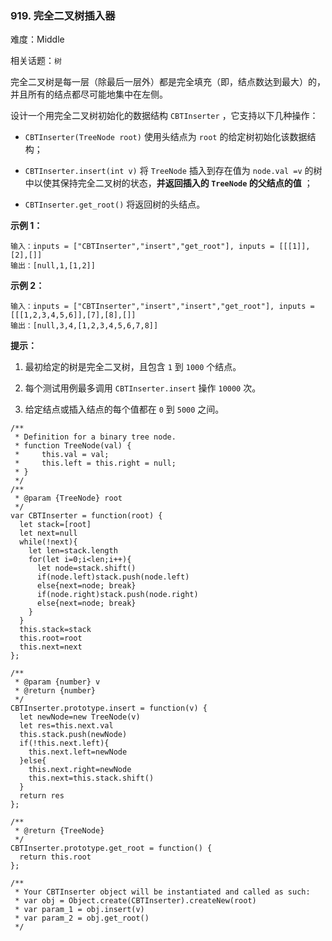 ### 919. 完全二叉树插入器

难度：Middle

相关话题：`树`

完全二叉树是每一层（除最后一层外）都是完全填充（即，结点数达到最大）的，并且所有的结点都尽可能地集中在左侧。



设计一个用完全二叉树初始化的数据结构 `CBTInserter` ，它支持以下几种操作：




* `CBTInserter(TreeNode root)` 使用头结点为 `root` 的给定树初始化该数据结构；

* `CBTInserter.insert(int v)`  将 `TreeNode` 插入到存在值为 `node.val =v`  的树中以使其保持完全二叉树的状态，**并返回插入的  `TreeNode` 的父结点的值** ；

* `CBTInserter.get_root()`  将返回树的头结点。














**示例 1：** 



```
输入：inputs = ["CBTInserter","insert","get_root"], inputs = [[[1]],[2],[]]
输出：[null,1,[1,2]]
```


**示例 2：** 



```
输入：inputs = ["CBTInserter","insert","insert","get_root"], inputs = [[[1,2,3,4,5,6]],[7],[8],[]]
输出：[null,3,4,[1,2,3,4,5,6,7,8]]
```






**提示：** 




1. 最初给定的树是完全二叉树，且包含 `1` 到 `1000` 个结点。

2. 每个测试用例最多调用 `CBTInserter.insert`  操作 `10000` 次。

3. 给定结点或插入结点的每个值都在 `0` 到 `5000` 之间。




```
/**
 * Definition for a binary tree node.
 * function TreeNode(val) {
 *     this.val = val;
 *     this.left = this.right = null;
 * }
 */
/**
 * @param {TreeNode} root
 */
var CBTInserter = function(root) {
  let stack=[root]
  let next=null
  while(!next){
    let len=stack.length
    for(let i=0;i<len;i++){
      let node=stack.shift()
      if(node.left)stack.push(node.left)
      else{next=node; break}
      if(node.right)stack.push(node.right)
      else{next=node; break}
    }
  }
  this.stack=stack
  this.root=root
  this.next=next
};

/** 
 * @param {number} v
 * @return {number}
 */
CBTInserter.prototype.insert = function(v) {
  let newNode=new TreeNode(v)
  let res=this.next.val
  this.stack.push(newNode)
  if(!this.next.left){
    this.next.left=newNode
  }else{
    this.next.right=newNode
    this.next=this.stack.shift()
  }
  return res
};

/**
 * @return {TreeNode}
 */
CBTInserter.prototype.get_root = function() {
  return this.root
};

/** 
 * Your CBTInserter object will be instantiated and called as such:
 * var obj = Object.create(CBTInserter).createNew(root)
 * var param_1 = obj.insert(v)
 * var param_2 = obj.get_root()
 */
```


